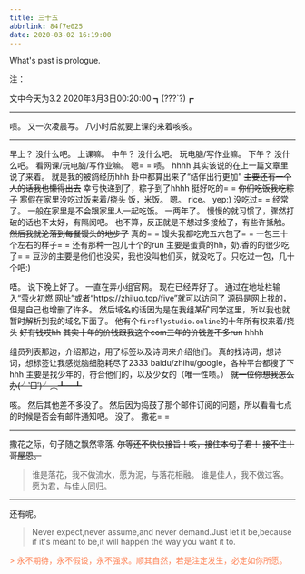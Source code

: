 ```yaml
---
title: 三十五
abbrlink: 84f7e025
date: 2020-03-02 16:19:00
---
```

What's past is prologue.

<!--more-->注：
文中今天为3.2
2020年3月3日00:20:00
┓(???`?)┏


----------
啧。
又一次凌晨写。
八小时后就要上课的来着咳咳。


----------
早上？
没什么吧。
上课嘛。
中午？
没什么吧。
玩电脑/写作业嘛。
下午？
没什么吧。
看网课/玩电脑/写作业嘛。
嗯= =
啧。
hhhh
其实该说的在上一篇文章里说了来着。
就是我的被鸽经历hhh
卦中都算出来了“结伴出行更加”
~~主要还有一个人的话我也懒得出去~~
幸亏快递到了，粽子到了hhhh
挺好吃的= =
~~你们吃饭我吃粽子~~
寒假在家里没吃过饭来着/挠头
饭，米饭。
嗯。
rice。
yep:)
没吃过= =
经常了。
一般在家里是不会跟家里人一起吃饭。
一两年了。
慢慢的就习惯了，骤然打破的话也不太好，有隔阂吧。
也不算，反正就是不想过多接触了，有些许抵触。
~~然后我就沦落到每餐馒头的地步了~~
真的= =
馒头我都吃完五六包了= =
一包三十个左右的样子= =
还有那种一包几十个的run
主要是蛋黄的hh，奶.香的的很少吃了= =
豆沙的主要是他们也没买，我也没叫他们买，就没吃了。只吃过一包，几十个吧:)

唔。
说下晚上好了。
一直在弄小组官网。
现在已经弄好了。
通过在地址栏输入“萤火初燃.网址”或者“https://zhiluo.top/five”就可以访问了
源码是网上找的，但是自己也增删了许多。
然后域名的话因为是在我组某矿同学这里，所以我也就暂时解析到我的域名下面了。
他有个`fireflystudio.online`的十年所有权来着/挠头
~~好有钱哎hh~~
~~其实十年的价钱跟我这个com三年的价钱差不多run~~
hhhh

组员列表那边，介绍那边，用了标签以及诗词来介绍他们。
真的找诗词，想诗词，想标签让我感觉脑细胞耗尽了2333
baidu/zhihu/google，各种平台都搜了下hhh
主要是找少年的，符合他们的，以及少女的（唯一性啧。）
~~就一位你想我怎么办(╯‵□′)╯︵┻━┻~~

咳。
然后其他差不多没了。
然后因为捣鼓了那个邮件订阅的问题，所以看看七点的时候是否会有邮件通知吧。
没了。
撒花= =


----------
撒花之际，句子随之飘然零落.
~~尔等还不快快接旨！咳，接住本句子君！~~
~~接不住！~~
~~哥屋恩。~~

> 谁是落花，我不做流水，愿为泥，与落花相融。
> 谁是佳人，我不做过客。愿为君，与佳人同归。


----------
还有呢。
> Never expect,never assume,and never demand.Just let it be,because if it's meant to be,it will happen the way you want it to.

<font color="Coral ">
> 永不期待，永不假设，永不强求。顺其自然，若是注定发生，必定如你所愿。
</font>